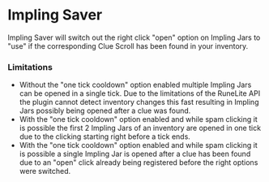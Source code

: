 # Impling Saver

Impling Saver will switch out the right click "open" option on Impling Jars to "use" if the corresponding Clue Scroll has been found in your inventory.

### Limitations
* Without the "one tick cooldown" option enabled multiple Impling Jars can be opened in a single tick. Due to the limitations of the RuneLite API the plugin cannot detect inventory changes this fast resulting in Impling Jars possibly being opened after a clue was found.
* With the "one tick cooldown" option enabled and while spam clicking it is possible the first 2 Impling Jars of an inventory are opened in one tick due to the clicking starting right before a tick ends.
* With the "one tick cooldown" option enabled and while spam clicking it is possible a single Impling Jar is opened after a clue has been found due to an "open" click already being registered before the right options were switched.